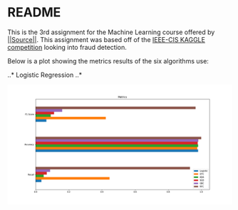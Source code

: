 # README

This is the 3rd assignment for the Machine Learning course offered by [||Source||](https://github.com/llSourcell).
This assignment was based off of the [IEEE-CIS KAGGLE competition](https://www.kaggle.com/c/ieee-fraud-detection) looking into fraud detection.

Below is a plot showing the metrics results of the six algorithms use:

..* Logistic Regression
..*

![alt text](https://github.com/wacky-bird/Machine_Learning_Course/blob/master/03-Fraud_Detection/Metrics.png "Metrics")


